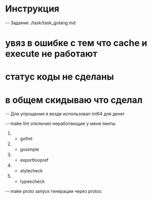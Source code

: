# Инструкция
-- Задание ./task/task_golang.md

# увяз в ошибке с тем что cache и execute не работают
# статус коды не сделаны
# в общем скидываю что сделал

-- Для упрощения я везде использовал int64 для денег

-- make lint 
отключил неработающие у меня линты
1) - gofmt
2) - gosimple
3) - exportloopref
4) - stylecheck
5) - typeecheck

-- make proto запуск генерации через protoc
